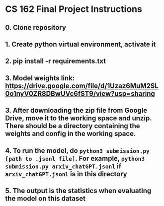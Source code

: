 # CS 162 Final Project Instructions

## 0. Clone repository 
## 1. Create python virtual environment, activate it
## 2. pip install -r requirements.txt
## 3. Model weights link: https://drive.google.com/file/d/1Uzaz6MuM2SL0o1nyV0ZR8DBwUVc6fST9/view?usp=sharing
## 3. After downloading the zip file from Google Drive, move it to the working space and unzip. There should be a directory containing the weights and config in the working space.
## 4. To run the model, do `python3 submission.py [path to .jsonl file]`. For example, `python3 submission.py arxiv_chatGPT.jsonl` if `arxiv_chatGPT.jsonl` is in this directory
## 5. The output is the statistics when evaluating the model on this dataset


